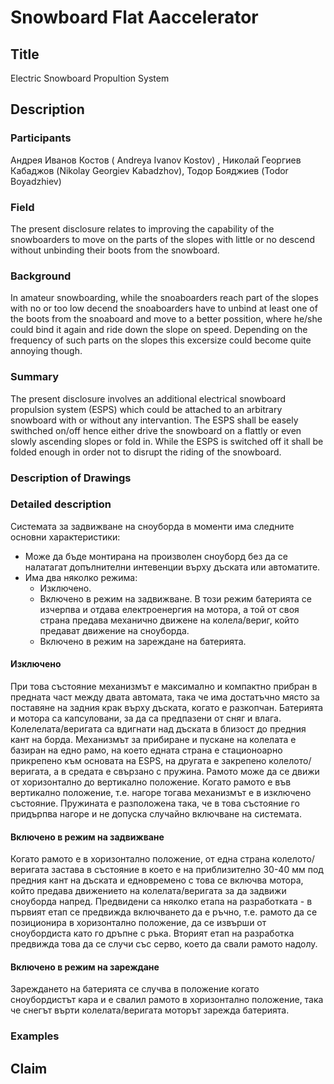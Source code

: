 # Snowboard Flat Aaccelerator
## Title
Electric Snowboard Propultion System
## Description
### Participants
Андрея Иванов Костов
( Andreya Ivanov Kostov)
, Николай Георгиев Кабаджов (Nikolay Georgiev Kabadzhov), Тодор Бояджиев (Todor Boyadzhiev)
### Field
The present disclosure relates to improving the capability of the snowboarders to move on the parts of the slopes with little or no descend without unbinding their boots from the snowboard.
### Background
In amateur snowboarding, while the snoaboarders reach part of the slopes with no or too low decend the snoaboarders have to unbind at least one of the boots from the snoaboard and move to a better possition, where he/she could bind it again and ride down the slope on speed. Depending on the frequency of such parts on the slopes this excersize could become quite annoying though.
### Summary
The present disclosure involves an additional electrical snowboard propulsion system (ESPS) which could be attached to an arbitrary snowboard with or without any intervantion. The ESPS shall be easely swithched on/off hence either drive the snowboard on a flattly or even slowly ascending slopes or fold in. While the ESPS is switched off it shall be folded enough in order not to disrupt the riding of the snowboard.  

### Description of Drawings
### Detailed description
Системата за задвижване на сноуборда в моменти има следните основни характеристики: 
- Може да бъде монтирана на произволен сноуборд без да се налатагат допълнителни интевенции върху дъската или автоматите.
- Има два няколко режима: 
	+ Изключено. 
	+ Включено в режим на задвижване. В този режим батерията се изчерпва и отдава електроенергия на мотора, а той от своя страна предава механично движене на колела/вериг, който предават движение на сноуборда. 
	+ Включено в режим на зареждане на батерията.
#### Изключено
При това състояние механизмът е максимално и компактно прибран в предната част между двата автомата, така че има достатъчно място за поставяне на задния крак върху дъската, когато е разкопчан. Батерията и мотора са капсуловани, за да са предпазени от сняг и влага. Колелелата/веригата са вдигнати над дъската в близост до предния кант на борда. Механизмът за прибиране и пускане на колелата е базиран на едно рамо, на което едната страна е стационоарно прикрепено към основата на ESPS, на другата е закрепено колелото/веригата, а в средата е свързано с пружина. Рамото може да се движи от хоризонтално до вертикално положение. Когато рамото е във вертикално положение, т.е. нагоре тогава механизмът е в изключено състояние. Пружината е разположена така, че в това състояние го придърпва нагоре и не допуска случайно включване на системата. 
#### Включено в режим на задвижване
Когато рамото е в хоризонтално положение, от една страна колелото/веригата застава в състояние в което е на приблизително 30-40 мм под предния кант на дъската и едновремено с това се включва мотора, който предава движението на колелата/веригата за да задвижи сноуборда напред. Предвидени са няколко етапа на разработката - в първият етап се предвижда включването да е ръчно, т.е. рамото да се позиционира в хоризонтално положение, да се извърши от сноубордиста като го дръпне с ръка. Вторият етап на разработка предвижда това да се случи със серво, което да свали рамото надолу. 
#### Включено в режим на зареждане
Зареждането на батерията се случва в положение когато сноубордистът кара и е свалил рамото в хоризонтално положение, така че снегът върти колелата/веригата моторът зарежда батерията. 
### Examples
## Claim